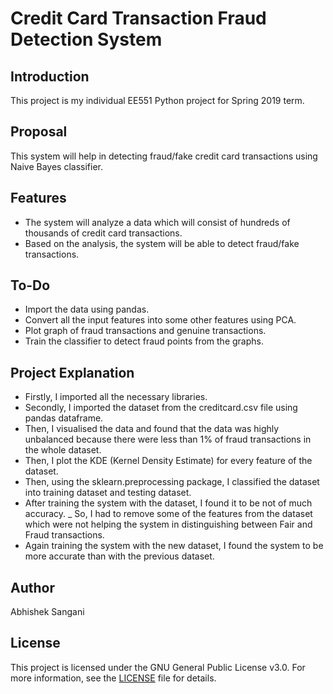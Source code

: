 # Credit Card Transaction Fraud Detection System

## Introduction

This project is my individual EE551 Python project for Spring 2019 term.

## Proposal

This system will help in detecting fraud/fake credit card transactions using Naive Bayes classifier.

## Features

- The system will analyze a data which will consist of hundreds of thousands of credit card transactions.
- Based on the analysis, the system will be able to detect fraud/fake transactions.

## To-Do

- Import the data using pandas.
- Convert all the input features into some other features using PCA.
- Plot graph of fraud transactions and genuine transactions.
- Train the classifier to detect fraud points from the graphs.

## Project Explanation

- Firstly, I imported all the necessary libraries.
- Secondly, I imported the dataset from the creditcard.csv file using pandas dataframe.
- Then, I visualised the data and found that the data was highly unbalanced because there were less than 1% of fraud transactions in the whole dataset.
- Then, I plot the KDE (Kernel Density Estimate) for every feature of the dataset.
- Then, using the sklearn.preprocessing package, I classified the dataset into training dataset and testing dataset.
- After training the system with the dataset, I found it to be not of much accuracy.
_ So, I had to remove some of the features from the dataset which were not helping the system in distinguishing between Fair and Fraud transactions.
- Again training the system with the new dataset, I found the system to be more accurate than with the previous dataset.

## Author

Abhishek Sangani

## License

This project is licensed under the GNU General Public License v3.0. For more information, see the [LICENSE](LICENSE.md) file for details.


